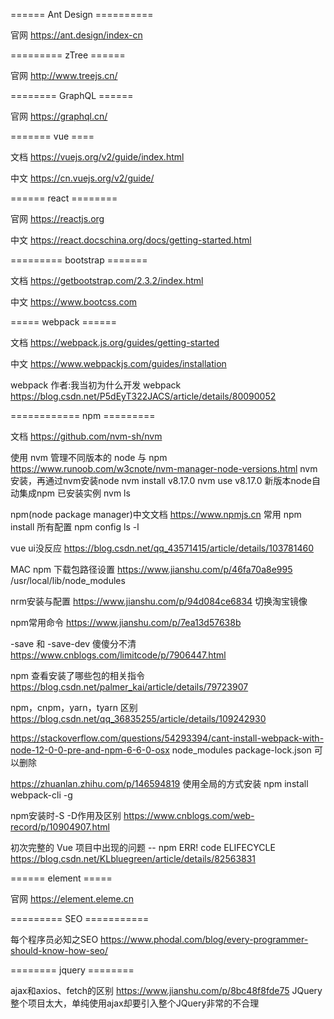 ====== Ant Design ==========

官网
https://ant.design/index-cn


========= zTree ======

官网
http://www.treejs.cn/

======== GraphQL ======

官网
https://graphql.cn/


======= vue ====

文档
https://vuejs.org/v2/guide/index.html

中文
https://cn.vuejs.org/v2/guide/


====== react ========

官网
https://reactjs.org

中文
https://react.docschina.org/docs/getting-started.html

========= bootstrap =======

文档
https://getbootstrap.com/2.3.2/index.html

中文
https://www.bootcss.com

===== webpack ======

文档
https://webpack.js.org/guides/getting-started

中文
https://www.webpackjs.com/guides/installation

webpack 作者:我当初为什么开发 webpack
https://blog.csdn.net/P5dEyT322JACS/article/details/80090052

============ npm =========

文档
https://github.com/nvm-sh/nvm

使用 nvm 管理不同版本的 node 与 npm
https://www.runoob.com/w3cnote/nvm-manager-node-versions.html
nvm安装，再通过nvm安装node 
nvm install v8.17.0
nvm use v8.17.0
新版本node自动集成npm
已安装实例 nvm ls

npm(node package manager)中文文档
https://www.npmjs.cn
常用 npm install
所有配置 npm config ls -l


vue ui没反应
https://blog.csdn.net/qq_43571415/article/details/103781460

MAC npm 下载包路径设置
https://www.jianshu.com/p/46fa70a8e995
/usr/local/lib/node_modules

nrm安装与配置
https://www.jianshu.com/p/94d084ce6834
切换淘宝镜像

npm常用命令
https://www.jianshu.com/p/7ea13d57638b

-save 和 -save-dev 傻傻分不清
https://www.cnblogs.com/limitcode/p/7906447.html

npm 查看安装了哪些包的相关指令
https://blog.csdn.net/palmer_kai/article/details/79723907

npm，cnpm，yarn，tyarn 区别
https://blog.csdn.net/qq_36835255/article/details/109242930

https://stackoverflow.com/questions/54293394/cant-install-webpack-with-node-12-0-0-pre-and-npm-6-6-0-osx
node_modules package-lock.json  可以删除

https://zhuanlan.zhihu.com/p/146594819
使用全局的方式安装
npm install webpack-cli -g

npm安装时-S -D作用及区别
https://www.cnblogs.com/web-record/p/10904907.html

初次完整的 Vue 项目中出现的问题 -- npm ERR! code ELIFECYCLE
https://blog.csdn.net/KLbluegreen/article/details/82563831

====== element =====

官网
https://element.eleme.cn

========= SEO ===========

每个程序员必知之SEO
https://www.phodal.com/blog/every-programmer-should-know-how-seo/

======== jquery ========

ajax和axios、fetch的区别
https://www.jianshu.com/p/8bc48f8fde75
JQuery整个项目太大，单纯使用ajax却要引入整个JQuery非常的不合理
